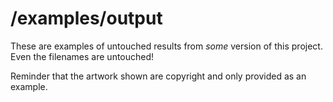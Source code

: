 # /examples/output

These are examples of untouched results from *some* version of this project. Even the filenames are untouched!

Reminder that the artwork shown are copyright and only provided as an example.